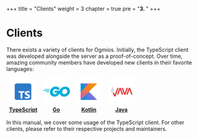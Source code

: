 +++
title = "Clients"
weight = 3
chapter = true
pre = "<b>3. </b>"
+++

# Clients

There exists a variety of clients for Ogmios. Initially, the TypeScript client was developed alongside the server as a proof-of-concept. Over time, amazing community members have developed new clients in their favorite languages:

<table align="center"><thead><tr>
<td align="center"><img height=72 width=72 src="/images/clients/typescript.png" alt="Logo:TypeScript"><br/><a href="https://ogmios.dev/typescript/api/modules/_cardano_ogmios_client.html"><strong>TypeScript</strong></a></td>
<td align="center"><img height=72 width=72 src="/images/clients/go.png" alt="Logo:Go"><br/><a href="https://github.com/SundaeSwap-finance/ogmigo#readme"><strong>Go</strong></a></td>
<td align="center"><img height=72 width=72 src="/images/clients/kotlin.png" alt="Logo:Kotlin"><br/><a href="https://github.com/projectNEWM/kogmios#readme"><strong>Kotlin</strong></a></td>
<td align="center"><img height=72 width=72 src="/images/clients/java.png" alt="Logo:Java"><br/><a href="https://github.com/adabox-aio/ogmios-java-client.git#readme"><strong>Java</strong></a></td>
</tr><thead></table>

In this manual, we cover some usage of the TypeScript client. For other clients, please refer to their respective projects and maintainers.
